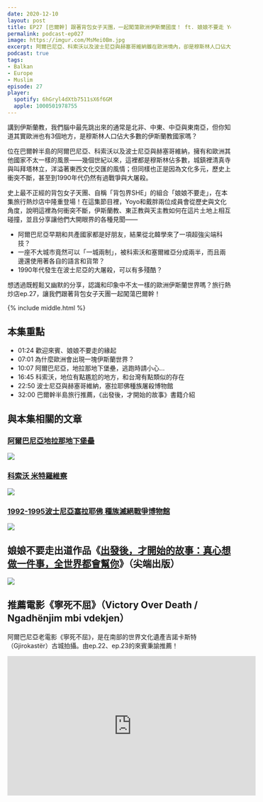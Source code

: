 ```yaml
---
date: 2020-12-10
layout: post
title: EP27 [巴爾幹] 跟著背包女子天團，一起闖蕩歐洲伊斯蘭國度！ ft. 娘娘不要走 Yoyo、戴胖
permalink: podcast-ep027
image: https://imgur.com/MsMei0Bm.jpg
excerpt: 阿爾巴尼亞、科索沃以及波士尼亞與赫塞哥維納雖在歐洲境內，卻是穆斯林人口佔大多數的伊斯蘭教國家，城鎮裡清真寺與叫拜塔林立，洋溢著東西文化交匯的風情。史上最不正經的背包女子天團、自稱「背包界SHE」的組合「娘娘不要走」，在本集旅行熱炒店中隆重登場！他們會從歷史與文化角度，說明這裡為何衝突不斷，並且分享讓他們大開眼界的各種見聞。讓我們跟著背包女子天團一起闖蕩巴爾幹吧！
podcast: true
tags:
- Balkan
- Europe
- Muslim
episode: 27
player:
  spotify: 6hGryl4dXtb7511sX6f6GM
  apple: 1000501978755
---
```


講到伊斯蘭教，我們腦中最先跳出來的通常是北非、中東、中亞與東南亞，但你知道其實歐洲也有3個地方，是穆斯林人口佔大多數的伊斯蘭教國家嗎？

位在巴爾幹半島的阿爾巴尼亞、科索沃以及波士尼亞與赫塞哥維納，擁有和歐洲其他國家不太一樣的風景——幾個世紀以來，這裡都是穆斯林佔多數，城鎮裡清真寺與叫拜塔林立，洋溢著東西文化交匯的風情；但同樣也正是因為文化多元，歷史上衝突不斷，甚至到1990年代仍然有過戰爭與大屠殺。

史上最不正經的背包女子天團、自稱「背包界SHE」的組合「娘娘不要走」，在本集旅行熱炒店中隆重登場！在這集節目裡，Yoyo和戴胖兩位成員會從歷史與文化角度，說明這裡為何衝突不斷，伊斯蘭教、東正教與天主教如何在這片土地上相互碰撞，並且分享讓他們大開眼界的各種見聞——

* 阿爾巴尼亞早期和共產國家都是好朋友，結果從北韓學來了一項超強尖端科技？
* 一座不大城市竟然可以「一城兩制」，被科索沃和塞爾維亞分成兩半，而且兩邊還使用著各自的語言和貨幣？
* 1990年代發生在波士尼亞的大屠殺，可以有多殘酷？

想透過既輕鬆又幽默的分享，認識和印象中不太一樣的歐洲伊斯蘭世界嗎？旅行熱炒店ep.27，讓我們跟著背包女子天團一起闖蕩巴爾幹！



{% include middle.html %}

## 本集重點

* 01:24 歡迎來賓、娘娘不要走的緣起
* 07:01 為什麼歐洲會出現一塊伊斯蘭世界？
* 10:07 阿爾巴尼亞，地拉那地下堡壘，逃跑時請小心...
* 16:45 科索沃，地位有點尷尬的地方，和台灣有點類似的存在
* 22:50 波士尼亞與赫塞哥維納，塞拉耶佛種族屠殺博物館
* 32:00 巴爾幹半島旅行推薦，《出發後，才開始的故事》書籍介紹

## 與本集相關的文章

### [阿爾巴尼亞地拉那地下堡壘](https://jxuantai.wixsite.com/mamakajima/single-post/2018/06/08/albania-tirana-bunkart-%E9%98%BF%E7%88%BE%E5%B7%B4%E5%B0%BC%E4%BA%9E%E5%9C%B0%E6%8B%89%E9%82%A3%E5%9C%B0%E4%B8%8B%E5%A0%A1%E5%A3%98)

![](https://static.wixstatic.com/media/d5e5c4_bb787396164e492ab681815dfd208da9~mv2.jpg)

### [科索沃 米特羅維察](https://jxuantai.wixsite.com/mamakajima/single-post/2018/06/21/kosovo-mitrovica-%E7%A7%91%E7%B4%A2%E6%B2%83-%E7%B1%B3%E7%89%B9%E7%BE%85%E7%B6%AD%E5%AF%9F)

![](https://static.wixstatic.com/media/d5e5c4_3393f6013fcb4d40acd9ef4a420ba0fa~mv2.jpg)

### [1992-1995波士尼亞塞拉耶佛 種族滅絕戰爭博物館](https://jxuantai.wixsite.com/mamakajima/single-post/2018/09/01/bosnia-sarajevo-museum-of-crimes-against-humanity-and-genocide-19921995%E6%B3%A2%E5%A3%AB%E5%B0%BC%E4%BA%9E%E5%A1%9E%E6%8B%89%E8%80%B6%E4%BD%9B-%E7%A8%AE%E6%97%8F%E6%BB%85%E7%B5%95%E6%88%B0%E7%88%AD%E5%8D%9A%E7%89%A9%E9%A4%A8)

![](https://static.wixstatic.com/media/d5e5c4_1b728b503ed6402298b55ee059e5569e~mv2_d_4032_3024_s_4_2.jpg)

## 娘娘不要走出道作品《[出發後，才開始的故事：真心想做一件事，全世界都會幫你](https://www.books.com.tw/products/0010877672)》（尖端出版）

![](https://www.books.com.tw/img/001/087/76/0010877672_bc_01.jpg)

## 推薦電影《寧死不屈》（Victory Over Death / Ngadhënjim mbi vdekjen）

阿爾巴尼亞老電影《寧死不屈》，是在南部的世界文化遺產吉諾卡斯特（Gjirokastër）古城拍攝。由ep.22、ep.23的來賓秉諭推薦！

<iframe width="560" height="315" src="https://www.youtube.com/embed/IXX-1VM2am4" frameborder="0" allow="accelerometer; autoplay; clipboard-write; encrypted-media; gyroscope; picture-in-picture" allowfullscreen></iframe>
